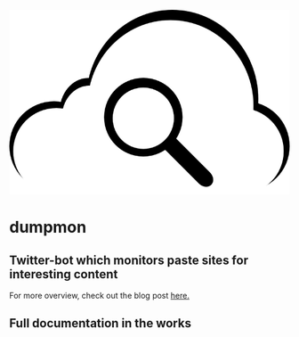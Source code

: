 ![Dumpmon Logo](assets/logo.png?raw=true)
# dumpmon
## Twitter-bot which monitors paste sites for interesting content

For more overview, check out the blog post [here.](http://raidersec.blogspot.com/2013/03/introducing-dumpmon-twitter-bot-that.html)

## Full documentation in the works